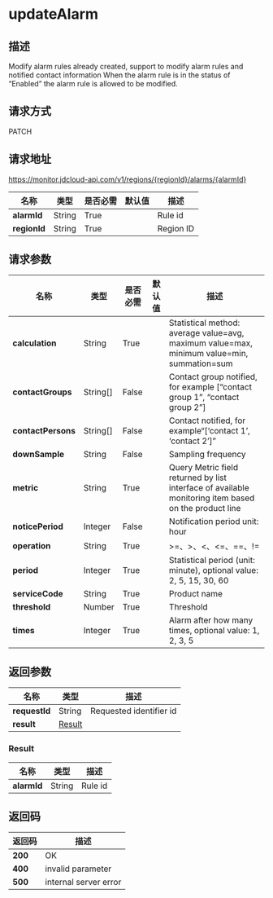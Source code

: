 # updateAlarm


## 描述
Modify alarm rules already created, support to modify alarm rules and notified contact information When the alarm rule is in the status of “Enabled” the alarm rule is allowed to be modified.

## 请求方式
PATCH

## 请求地址
https://monitor.jdcloud-api.com/v1/regions/{regionId}/alarms/{alarmId}

|名称|类型|是否必需|默认值|描述|
|---|---|---|---|---|
|**alarmId**|String|True||Rule id|
|**regionId**|String|True||Region ID|

## 请求参数
|名称|类型|是否必需|默认值|描述|
|---|---|---|---|---|
|**calculation**|String|True||Statistical method: average value=avg, maximum value=max, minimum value=min, summation=sum|
|**contactGroups**|String[]|False||Contact group notified, for example [“contact group 1”, “contact group 2”]|
|**contactPersons**|String[]|False||Contact notified, for example“[‘contact 1’, ‘contact 2’]”|
|**downSample**|String|False||Sampling frequency|
|**metric**|String|True||Query Metric field returned by list interface of available monitoring item based on the product line|
|**noticePeriod**|Integer|False||Notification period unit: hour|
|**operation**|String|True||>=、>、<、<=、==、!=|
|**period**|Integer|True||Statistical period (unit: minute), optional value: 2, 5, 15, 30, 60|
|**serviceCode**|String|True||Product name|
|**threshold**|Number|True||Threshold|
|**times**|Integer|True||Alarm after how many times, optional value: 1, 2, 3, 5|


## 返回参数
|名称|类型|描述|
|---|---|---|
|**requestId**|String|Requested identifier id|
|**result**|[Result](##Result)||


### <a name="Result">Result</a>
|名称|类型|描述|
|---|---|---|
|**alarmId**|String|Rule id|

## 返回码
|返回码|描述|
|---|---|
|**200**|OK|
|**400**|invalid parameter|
|**500**|internal server error|
